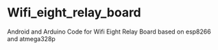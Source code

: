 # Wifi_eight_relay_board
Android and Arduino Code for Wifi Eight Relay Board based on esp8266 and atmega328p 
